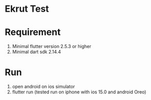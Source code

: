 # Ekrut Test

# Requirement
1. Minimal flutter version 2.5.3 or higher
2. Minimal dart sdk 2.14.4

# Run
1. open android on ios simulator
2. flutter run (tested run on iphone with ios 15.0 and android Oreo)
